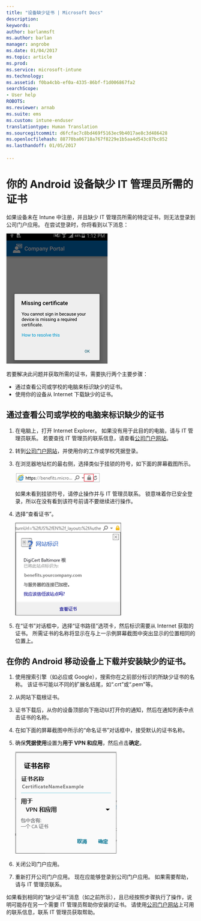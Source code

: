 ```yaml
---
title: "设备缺少证书 | Microsoft Docs"
description: 
keywords: 
author: barlanmsft
ms.author: barlan
manager: angrobe
ms.date: 01/04/2017
ms.topic: article
ms.prod: 
ms.service: microsoft-intune
ms.technology: 
ms.assetid: f0ba4cbb-ef0a-4335-86bf-f1d006867fa2
searchScope:
- User help
ROBOTS: 
ms.reviewer: arnab
ms.suite: ems
ms.custom: intune-enduser
translationtype: Human Translation
ms.sourcegitcommit: d6fcfac7c8bd469f5163ec9b4017ae8c3d486428
ms.openlocfilehash: 88770ba06718a767f8229e1b5aa4d543c87bc852
ms.lasthandoff: 01/05/2017

---
```


# <a name="your-android-device-is-missing-a-certificate-required-by-your-it-admin"></a>你的 Android 设备缺少 IT 管理员所需的证书

如果设备未在 Intune 中注册，并且缺少 IT 管理员所需的特定证书，则无法登录到公司门户应用。 在尝试登录时，你将看到以下消息：

![screenshot-error-message-about-missing-certificate](./media/andr-cert_install-1-cert_missing.png)

若要解决此问题并获取所需的证书，需要执行两个主要步骤：

- 通过查看公司或学校的电脑来标识缺少的证书。
- 使用你的设备从 Internet 下载缺少的证书。

## <a name="identify-the-missing-certificate-by-looking-on-a-company-or-school-pc"></a>通过查看公司或学校的电脑来标识缺少的证书

1. 在电脑上，打开 Internet Explorer。 如果没有用于此目的的电脑，请与 IT 管理员联系。 若要查找 IT 管理员的联系信息，请查看[公司门户网站](http://portal.manage.microsoft.com)。

2. 转到[公司门户网站](http://portal.manage.microsoft.com)，并使用你的工作或学校凭据登录。

3. 在浏览器地址栏的最右侧，选择类似于挂锁的符号，如下面的屏幕截图所示。

    ![screenshot-internet-explorer-address-bar-padlock-symbol](./media/andr-missing-cert-ie-padlock-symbol.png)

    如果未看到挂锁符号，请停止操作并与 IT 管理员联系。 锁意味着你已安全登录，所以在没有看到该符号前请不要继续进行操作。

4. 选择“查看证书”。

    ![screenshot-internet-explorer-view-certificates-button-on-website-identification-dialog](./media/andr-missg-cert-ie-view-cert-button.png)

5. 在“证书”对话框中，选择“证书路径”选项卡，然后标识需要从 Internet 获取的证书。 所需证书的名称将显示在与上一示例屏幕截图中突出显示的位置相同的位置上。

## <a name="download-and-install-the-missing-certificate-on-your-android-mobile-device"></a>在你的 Android 移动设备上下载并安装缺少的证书。

1. 使用搜索引擎（如必应或 Google），搜索你在之前部分标识的所缺少证书的名称。 该证书可能以不同的扩展名结尾，如“.crt”或“.pem”等。

2. 从网站下载根证书。

3. 证书下载后，从你的设备顶部向下拖动以打开你的通知，然后在通知列表中点击证书的名称。

4. 在如下面的屏幕截图中所示的“命名证书”对话框中，接受默认的证书名称。

5. 确保**凭据使用**设置为**用于 VPN 和应用**，然后点击**确定**。

    ![screenshot-certificate-name-dialog-showing-certificate-name](./media/andr-missing-cert-cert-name.png)

6. 关闭公司门户应用。

7. 重新打开公司门户应用。 现在应能够登录到公司门户应用。 如果需要帮助，请与 IT 管理员联系。

如果看到相同的“缺少证书”消息（如之前所示），且已经按照步骤执行了操作，说明可能存在另一个需要 IT 管理员帮助你安装的证书。 请使用[公司门户网站](http://portal.manage.microsoft.com)上可用的联系信息，联系 IT 管理员获取帮助。

